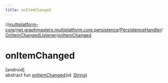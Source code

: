 ```yaml
---
title: onItemChanged
---
```

//[multiplatform-core](../../../../index.html)/[net.graphmasters.multiplatform.core.persistence](../../index.html)/[PersistenceHandler](../index.html)/[OnItemChangedListener](index.html)/[onItemChanged](on-item-changed.html)



# onItemChanged



[android]\
abstract fun [onItemChanged](on-item-changed.html)(id: [String](https://kotlinlang.org/api/latest/jvm/stdlib/kotlin/-string/index.html))




